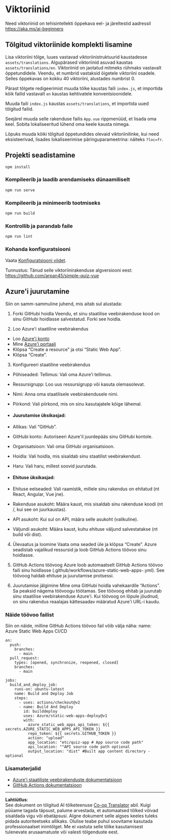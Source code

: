 <!--
CO_OP_TRANSLATOR_METADATA:
{
  "original_hash": "d699cf8509f74baa5b0b838de5cf0662",
  "translation_date": "2025-10-11T11:52:25+00:00",
  "source_file": "etc/quiz-app/README.md",
  "language_code": "et"
}
-->
# Viktoriinid

Need viktoriinid on tehisintellekti õppekava eel- ja järeltestid aadressil https://aka.ms/ai-beginners

## Tõlgitud viktoriinide komplekti lisamine

Lisa viktoriini tõlge, luues vastavad viktoriinistruktuurid kaustadesse `assets/translations`. Algupärased viktoriinid asuvad kaustas `assets/translations/en`. Viktoriinid on jaotatud mitmeks rühmaks vastavalt õppetundidele. Veendu, et numbrid vastaksid õigetele viktoriini osadele. Selles õppekavas on kokku 40 viktoriini, alustades numbrist 0.

Pärast tõlgete redigeerimist muuda tõlke kaustas faili `index.js`, et importida kõik failid vastavalt `en` kaustas kehtivatele konventsioonidele.

Muuda faili `index.js` kaustas `assets/translations`, et importida uued tõlgitud failid.

Seejärel muuda selle rakenduse failis `App.vue` rippmenüüd, et lisada oma keel. Sobita lokaliseeritud lühend oma keele kausta nimega.

Lõpuks muuda kõiki tõlgitud õppetundides olevaid viktoriinilinke, kui need eksisteerivad, lisades lokaliseerimise päringuparameetrina: näiteks `?loc=fr`.

## Projekti seadistamine

```
npm install
```

### Kompileerib ja laadib arendamiseks dünaamiliselt

```
npm run serve
```

### Kompileerib ja minimeerib tootmiseks

```
npm run build
```

### Kontrollib ja parandab faile

```
npm run lint
```

### Kohanda konfiguratsiooni

Vaata [Konfiguratsiooni viidet](https://cli.vuejs.org/config/).

Tunnustus: Tänud selle viktoriinirakenduse algversiooni eest: https://github.com/arpan45/simple-quiz-vue

## Azure'i juurutamine

Siin on samm-sammuline juhend, mis aitab sul alustada:

1. Forki GitHubi hoidla
Veendu, et sinu staatilise veebirakenduse kood on sinu GitHubi hoidlasse salvestatud. Forki see hoidla.

2. Loo Azure'i staatiline veebirakendus
- Loo [Azure'i konto](http://azure.microsoft.com)
- Mine [Azure'i portaali](https://portal.azure.com) 
- Klõpsa “Create a resource” ja otsi “Static Web App”.
- Klõpsa “Create”.

3. Konfigureeri staatiline veebirakendus
- Põhiseaded: Tellimus: Vali oma Azure'i tellimus.
- Ressursigrupp: Loo uus ressursigrupp või kasuta olemasolevat.
- Nimi: Anna oma staatilisele veebirakendusele nimi.
- Piirkond: Vali piirkond, mis on sinu kasutajatele kõige lähemal.

- #### Juurutamise üksikasjad:
- Allikas: Vali “GitHub”.
- GitHubi konto: Autoriseeri Azure'il juurdepääs sinu GitHubi kontole.
- Organisatsioon: Vali oma GitHubi organisatsioon.
- Hoidla: Vali hoidla, mis sisaldab sinu staatilist veebirakendust.
- Haru: Vali haru, millest soovid juurutada.

- #### Ehituse üksikasjad:
- Ehituse eelseaded: Vali raamistik, millele sinu rakendus on ehitatud (nt React, Angular, Vue jne).
- Rakenduse asukoht: Määra kaust, mis sisaldab sinu rakenduse koodi (nt /, kui see on juurkaustas).
- API asukoht: Kui sul on API, määra selle asukoht (valikuline).
- Väljundi asukoht: Määra kaust, kuhu ehituse väljund salvestatakse (nt build või dist).

4. Ülevaatus ja loomine
Vaata oma seaded üle ja klõpsa “Create”. Azure seadistab vajalikud ressursid ja loob GitHub Actions töövoo sinu hoidlasse.

5. GitHub Actions töövoog
Azure loob automaatselt GitHub Actions töövoo faili sinu hoidlasse (.github/workflows/azure-static-web-apps-<name>.yml). See töövoog haldab ehituse ja juurutamise protsessi.

6. Juurutamise jälgimine
Mine oma GitHubi hoidla vahekaardile “Actions”.
Sa peaksid nägema töövoogu töötamas. See töövoog ehitab ja juurutab sinu staatilise veebirakenduse Azure'i.
Kui töövoog on lõpule jõudnud, on sinu rakendus reaalajas kättesaadav määratud Azure'i URL-i kaudu.

### Näide töövoo failist

Siin on näide, milline GitHub Actions töövoo fail võib välja näha:
name: Azure Static Web Apps CI/CD
```
on:
  push:
    branches:
      - main
  pull_request:
    types: [opened, synchronize, reopened, closed]
    branches:
      - main

jobs:
  build_and_deploy_job:
    runs-on: ubuntu-latest
    name: Build and Deploy Job
    steps:
      - uses: actions/checkout@v2
      - name: Build And Deploy
        id: builddeploy
        uses: Azure/static-web-apps-deploy@v1
        with:
          azure_static_web_apps_api_token: ${{ secrets.AZURE_STATIC_WEB_APPS_API_TOKEN }}
          repo_token: ${{ secrets.GITHUB_TOKEN }}
          action: "upload"
          app_location: "etc/quiz-app # App source code path"
          api_location: ""API source code path optional
          output_location: "dist" #Built app content directory - optional
```

### Lisamaterjalid
- [Azure'i staatiliste veebirakenduste dokumentatsioon](https://learn.microsoft.com/azure/static-web-apps/getting-started)
- [GitHub Actions dokumentatsioon](https://docs.github.com/actions/use-cases-and-examples/deploying/deploying-to-azure-static-web-app)

---

**Lahtiütlus**:  
See dokument on tõlgitud AI tõlketeenuse [Co-op Translator](https://github.com/Azure/co-op-translator) abil. Kuigi püüame tagada täpsust, palume arvestada, et automaatsed tõlked võivad sisaldada vigu või ebatäpsusi. Algne dokument selle algses keeles tuleks pidada autoriteetseks allikaks. Olulise teabe puhul soovitame kasutada professionaalset inimtõlget. Me ei vastuta selle tõlke kasutamisest tulenevate arusaamatuste või valesti tõlgenduste eest.
